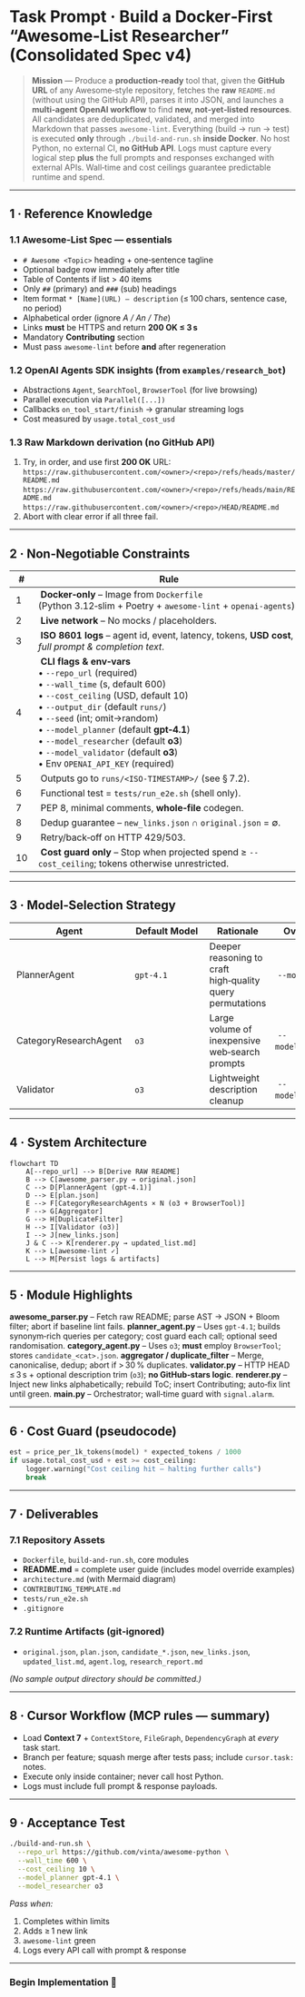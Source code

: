 # Task Prompt · Build a Docker‑First **“Awesome‑List Researcher”** (Consolidated Spec v4)

> **Mission** — Produce a **production‑ready** tool that, given the **GitHub URL** of any Awesome‑style repository, fetches the **raw** `README.md` (without using the GitHub API), parses it into JSON, and launches a **multi‑agent OpenAI workflow** to find **new, not‑yet‑listed resources**. All candidates are deduplicated, validated, and merged into Markdown that passes `awesome‑lint`. Everything (build → run → test) is executed **only** through `./build-and-run.sh` **inside Docker**. No host Python, no external CI, **no GitHub API**. Logs must capture every logical step **plus** the full prompts and responses exchanged with external APIs. Wall‑time and cost ceilings guarantee predictable runtime and spend.

---

## 1 · Reference Knowledge

### 1.1 Awesome‑List Spec — essentials

* `# Awesome <Topic>` heading + one‑sentence tagline
* Optional badge row immediately after title
* Table of Contents if list > 40 items
* Only `##` (primary) and `###` (sub) headings
* Item format `* [Name](URL) – description` (≤ 100 chars, sentence case, no period)
* Alphabetical order (ignore *A / An / The*)
* Links **must** be HTTPS and return **200 OK ≤ 3 s**
* Mandatory **Contributing** section
* Must pass `awesome‑lint` before **and** after regeneration

### 1.2 OpenAI Agents SDK insights (from `examples/research_bot`)

* Abstractions `Agent`, `SearchTool`, `BrowserTool` (for live browsing)
* Parallel execution via `Parallel([...])`
* Callbacks `on_tool_start/finish` → granular streaming logs
* Cost measured by `usage.total_cost_usd`

### 1.3 Raw Markdown derivation (no GitHub API)

1. Try, in order, and use first **200 OK** URL:
   `https://raw.githubusercontent.com/<owner>/<repo>/refs/heads/master/README.md`
   `https://raw.githubusercontent.com/<owner>/<repo>/refs/heads/main/README.md`
   `https://raw.githubusercontent.com/<owner>/<repo>/HEAD/README.md`
2. Abort with clear error if all three fail.

---

## 2 · Non‑Negotiable Constraints

|  #   |  Rule                                                                                                                                                                                                                                                                                                                                                                                               |
| ---- | --------------------------------------------------------------------------------------------------------------------------------------------------------------------------------------------------------------------------------------------------------------------------------------------------------------------------------------------------------------------------------------------------- |
|  1   |  **Docker‑only** – Image from `Dockerfile` (Python 3.12‑slim + Poetry + `awesome‑lint` + `openai‑agents`).                                                                                                                                                                                                                                                                                          |
|  2   |  **Live network** – No mocks / placeholders.                                                                                                                                                                                                                                                                                                                                                        |
|  3   |  **ISO 8601 logs** – agent id, event, latency, tokens, **USD cost**, *full prompt & completion text*.                                                                                                                                                                                                                                                                                               |
|  4   |  **CLI flags & env‑vars**  <br>• `--repo_url` (required)  <br>• `--wall_time` (s, default 600)  <br>• `--cost_ceiling` (USD, default 10)  <br>• `--output_dir` (default `runs/`)  <br>• `--seed` (int; omit→random)  <br>• `--model_planner` (default **gpt‑4.1**)  <br>• `--model_researcher` (default **o3**)  <br>• `--model_validator` (default **o3**)  <br>• Env `OPENAI_API_KEY` (required)  |
|  5   |  Outputs go to `runs/<ISO‑TIMESTAMP>/` (see § 7.2).                                                                                                                                                                                                                                                                                                                                                 |
|  6   |  Functional test = `tests/run_e2e.sh` (shell only).                                                                                                                                                                                                                                                                                                                                                 |
|  7   |  PEP 8, minimal comments, **whole‑file** codegen.                                                                                                                                                                                                                                                                                                                                                   |
|  8   |  Dedup guarantee – `new_links.json` ∩ `original.json` = ∅.                                                                                                                                                                                                                                                                                                                                          |
|  9   |  Retry/back‑off on HTTP 429/503.                                                                                                                                                                                                                                                                                                                                                                    |
|  10  |  **Cost guard only** – Stop when projected spend ≥ `--cost_ceiling`; tokens otherwise unrestricted.                                                                                                                                                                                                                                                                                                 |

---

## 3 · Model‑Selection Strategy

|  Agent                  |  Default Model  |  Rationale                                                |  Override Flag         |
| ----------------------- | --------------- | --------------------------------------------------------- | ---------------------- |
|  PlannerAgent           |  `gpt‑4.1`      | Deeper reasoning to craft high‑quality query permutations |  `--model_planner`     |
|  CategoryResearchAgent  |  `o3`           | Large volume of inexpensive web‑search prompts            |  `--model_researcher`  |
|  Validator              |  `o3`           | Lightweight description cleanup                           |  `--model_validator`   |

---

## 4 · System Architecture

```mermaid
flowchart TD
    A[--repo_url] --> B[Derive RAW README]
    B --> C[awesome_parser.py → original.json]
    C --> D[PlannerAgent (gpt-4.1)]
    D --> E[plan.json]
    E --> F[CategoryResearchAgents × N (o3 + BrowserTool)]
    F --> G[Aggregator]
    G --> H[DuplicateFilter]
    H --> I[Validator (o3)]
    I --> J[new_links.json]
    J & C --> K[renderer.py → updated_list.md]
    K --> L[awesome-lint ✓]
    L --> M[Persist logs & artifacts]
```

---

## 5 · Module Highlights

**awesome\_parser.py** – Fetch raw README; parse AST → JSON + Bloom filter; abort if baseline lint fails.
**planner\_agent.py** – Uses `gpt‑4.1`; builds synonym‑rich queries per category; cost guard each call; optional seed randomisation.
**category\_agent.py** – Uses `o3`; **must** employ `BrowserTool`; stores `candidate_<cat>.json`.
**aggregator / duplicate\_filter** – Merge, canonicalise, dedup; abort if > 30 % duplicates.
**validator.py** – HTTP HEAD ≤ 3 s + optional description trim (`o3`); **no GitHub‑stars logic**.
**renderer.py** – Inject new links alphabetically; rebuild ToC; insert Contributing; auto‑fix lint until green.
**main.py** – Orchestrator; wall‑time guard with `signal.alarm`.

---

## 6 · Cost Guard (pseudocode)

```python
est = price_per_1k_tokens(model) * expected_tokens / 1000
if usage.total_cost_usd + est >= cost_ceiling:
    logger.warning("Cost ceiling hit – halting further calls")
    break
```

---

## 7 · Deliverables

### 7.1 Repository Assets

* `Dockerfile`, `build-and-run.sh`, core modules
* **README.md** = complete user guide (includes model override examples)
* `architecture.md` (with Mermaid diagram)
* `CONTRIBUTING_TEMPLATE.md`
* `tests/run_e2e.sh`
* `.gitignore`

### 7.2 Runtime Artifacts (git‑ignored)

* `original.json`, `plan.json`, `candidate_*.json`, `new_links.json`, `updated_list.md`, `agent.log`, `research_report.md`

*(No sample output directory should be committed.)*

---

## 8 · Cursor Workflow (MCP rules — summary)

* Load **Context 7** + `ContextStore`, `FileGraph`, `DependencyGraph` at *every* task start.
* Branch per feature; squash merge after tests pass; include `cursor.task:` notes.
* Execute only inside container; never call host Python.
* Logs must include full prompt & response payloads.

---

## 9 · Acceptance Test

```bash
./build-and-run.sh \
  --repo_url https://github.com/vinta/awesome-python \
  --wall_time 600 \
  --cost_ceiling 10 \
  --model_planner gpt-4.1 \
  --model_researcher o3
```

*Pass when:*

1. Completes within limits
2. Adds ≥ 1 new link
3. `awesome-lint` green
4. Logs every API call with prompt & response

---

### Begin Implementation 🚀
